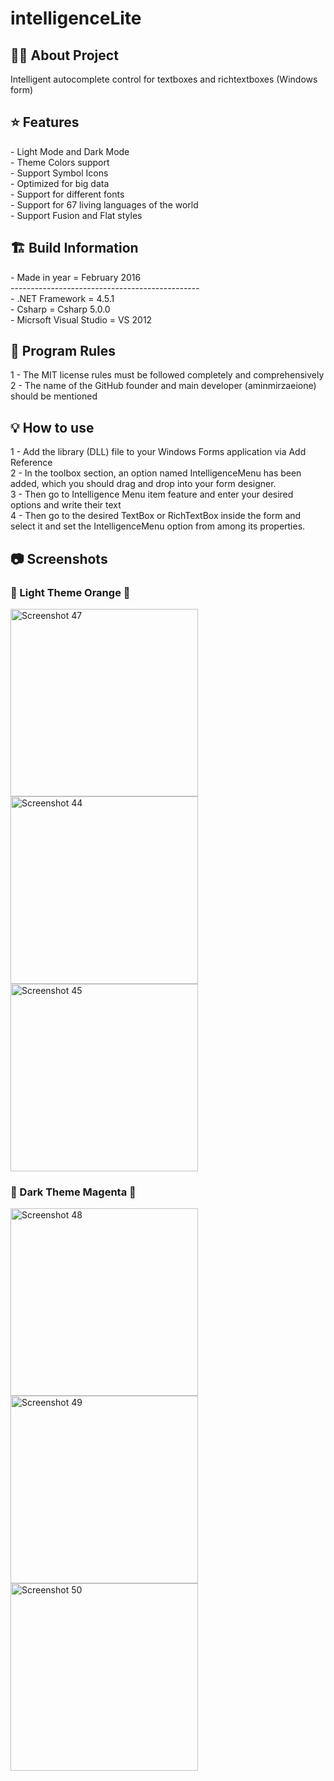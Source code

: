 # intelligenceLite

<h2> 👨‍💻 About Project</h2>
Intelligent autocomplete control for textboxes and richtextboxes (Windows form) <br />

<h2> ⭐ Features</h2>
- Light Mode and Dark Mode<br />
- Theme Colors support <br />
- Support Symbol Icons <br />
- Optimized for big data <br />
- Support for different fonts <br />
- Support for 67 living languages ​​of the world <br />
- Support Fusion and Flat styles <br />

<h2> 🏗 Build Information</h2>
- Made in year = February 2016 <br />
----------------------------------------------- <br />
- .NET Framework =  4.5.1 <br />
- Csharp = Csharp 5.0.0 <br />
- Micrsoft Visual Studio = VS 2012 <br />


<h2> 📜 Program Rules</h2>
1 - The MIT license rules must be followed completely and comprehensively<br />
2 - The name of the GitHub founder and main developer (aminmirzaeione) should be mentioned <br />

<h2> 💡 How to use</h2>
1 - Add the library (DLL) file to your Windows Forms application via Add Reference <br />
2 - In the toolbox section, an option named IntelligenceMenu has been added, which you should drag and drop into your form designer. <br />
3 - Then go to Intelligence Menu item feature and enter your desired options and write their text <br />
4 - Then go to the desired TextBox or RichTextBox inside the form and select it and set the IntelligenceMenu option from among its properties. <br />

<h2>📷 Screenshots</h2>

<h3>🤍 Light Theme Orange 🧡</h3>
<img width="300" alt="Screenshot 47" src="https://github.com/user-attachments/assets/17196166-38b2-48d4-8020-5001b7a0ddce">
<img width="300" alt="Screenshot 44" src="https://github.com/user-attachments/assets/90f4aba4-1548-4b60-94cc-5b51fa78a75d">
<img width="300" alt="Screenshot 45" src="https://github.com/user-attachments/assets/9f7b42f8-82e4-43c3-a5e0-95fcf8ee5793"> <br />

<h3>🤍 Dark Theme Magenta 💜</h3>
<img width="300" alt="Screenshot 48" src="https://github.com/user-attachments/assets/b75f5241-83a0-4a61-9866-f4935817241c">
<img width="300" alt="Screenshot 49" src="https://github.com/user-attachments/assets/05533237-dea3-46ba-b8e3-707d1ddc8a87">
<img width="300" alt="Screenshot 50" src="https://github.com/user-attachments/assets/e63a8848-e6d8-44cd-b2a9-0267423dafd4">


